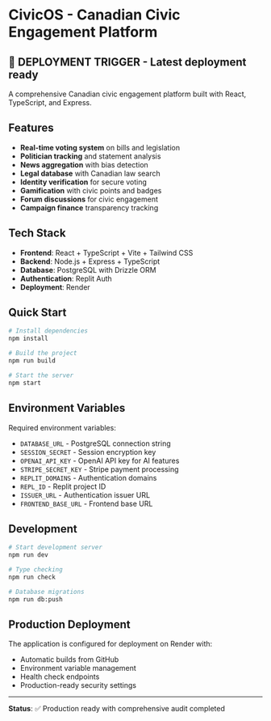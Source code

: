 # CivicOS - Canadian Civic Engagement Platform

## 🚀 **DEPLOYMENT TRIGGER** - Latest deployment ready

A comprehensive Canadian civic engagement platform built with React, TypeScript, and Express.

## Features

- **Real-time voting system** on bills and legislation
- **Politician tracking** and statement analysis
- **News aggregation** with bias detection
- **Legal database** with Canadian law search
- **Identity verification** for secure voting
- **Gamification** with civic points and badges
- **Forum discussions** for civic engagement
- **Campaign finance** transparency tracking

## Tech Stack

- **Frontend**: React + TypeScript + Vite + Tailwind CSS
- **Backend**: Node.js + Express + TypeScript
- **Database**: PostgreSQL with Drizzle ORM
- **Authentication**: Replit Auth
- **Deployment**: Render

## Quick Start

```bash
# Install dependencies
npm install

# Build the project
npm run build

# Start the server
npm start
```

## Environment Variables

Required environment variables:
- `DATABASE_URL` - PostgreSQL connection string
- `SESSION_SECRET` - Session encryption key
- `OPENAI_API_KEY` - OpenAI API key for AI features
- `STRIPE_SECRET_KEY` - Stripe payment processing
- `REPLIT_DOMAINS` - Authentication domains
- `REPL_ID` - Replit project ID
- `ISSUER_URL` - Authentication issuer URL
- `FRONTEND_BASE_URL` - Frontend base URL

## Development

```bash
# Start development server
npm run dev

# Type checking
npm run check

# Database migrations
npm run db:push
```

## Production Deployment

The application is configured for deployment on Render with:
- Automatic builds from GitHub
- Environment variable management
- Health check endpoints
- Production-ready security settings

---

**Status**: ✅ Production ready with comprehensive audit completed

